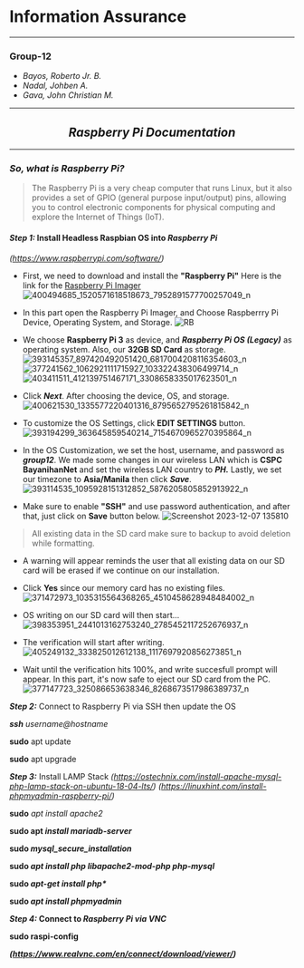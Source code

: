 # **Information Assurance**
---
### Group-12
- _Bayos, Roberto Jr. B._
- _Nadal, Johben A._
- _Gava, John Christian M._

---

## **_<center>Raspberry Pi Documentation</center>_**

---

### **_So, what is Raspberry Pi?_**

>The Raspberry Pi is a very cheap computer that runs Linux, but it also provides a set
of GPIO (general purpose input/output) pins,
allowing you to control electronic components for
physical computing and explore the Internet of Things (IoT).

#### _**Step 1:**_ Install Headless **Raspbian OS** into _Raspberry Pi_
 _(https://www.raspberrypi.com/software/)_

 - First, we need to download and install the **"Raspberry Pi"**
 Here is the link for the [Raspberry Pi Imager](https://www.raspberrypi.com/software/)
 ![400494685_1520571618518673_7952891577700257049_n](https://github.com/CaseinBrt/Documentation/assets/145450481/fb4c181b-9ec7-4383-b793-530b62c4e77c)

 - In this part open the Raspberry Pi Imager, and Choose Raspberrry Pi Device, Operating System, and Storage.
 ![RB](https://github.com/CaseinBrt/Documentation/assets/145450481/96838abe-5998-42f0-b63c-5e96b749a3d3)


 - We choose **Raspberry Pi 3** as device, and **_Raspberry Pi OS (Legacy)_** as operating system. Also, our **32GB SD Card** as storage.
 ![393145357_897420492051420_6817004208116354603_n](https://github.com/CaseinBrt/Documentation/assets/145450481/eea45364-cd29-4005-a12e-86c75f623272)
 ![377241562_1062921111715927_103322438306499714_n](https://github.com/CaseinBrt/Documentation/assets/145450481/c21bc8f7-29f1-41ec-bf69-d7a13772c793)
 ![403411511_412139751467171_3308658335017623501_n](https://github.com/CaseinBrt/Documentation/assets/145450481/90fbd844-8563-4e53-93f3-bf436f8d3e4b)

 - Click **_Next_**. After choosing the device, OS, and storage.
 ![400621530_1335577220401316_8795652795261815842_n](https://github.com/CaseinBrt/Documentation/assets/145450481/ba700896-a09e-4e6f-a8f8-d2334c6362de)


 - To customize the OS Settings, click **EDIT SETTINGS** button.
 ![393194299_363645859540214_7154670965270395864_n](https://github.com/CaseinBrt/Documentation/assets/145450481/f3fa41fd-20a0-4cb9-91d3-0208f6fcb750)

 - In the OS Customization, we set the host, username, and password as **_group12_**. We made some changes in our wireless LAN which is **CSPC BayanihanNet** and set the wireless LAN country to **_PH._** Lastly, we set our timezone to **Asia/Manila** then click **_Save_**.
 ![393114535_1095928151312852_5876205805852913922_n](https://github.com/CaseinBrt/Documentation/assets/145450481/817653fe-8266-4dd7-a384-bb3c67dca0fd)

 - Make sure to enable **"SSH"** and use password authentication, and after that, just click on **Save** button below.
 ![Screenshot 2023-12-07 135810](https://github.com/kentzyyo/INFO-ASSURANCE/assets/61936205/8f8dd69e-c5e5-44f0-a515-b23864ae8db8)

 > All existing data in the SD card make sure to backup to avoid deletion while formatting.
 - A warning will appear reminds the user that all existing data on our SD card will be erased if we continue on our installation.
 - Click **Yes** since our memory card has no existing files.
  ![371472973_1035315564368265_4510458628948484002_n](https://github.com/CaseinBrt/Documentation/assets/145450481/6e7c7ab2-a9b9-4ab0-aa99-83bd6591c74e)

 - OS writing on our SD card will then start...
  ![398353951_2441013162753240_2785452117252676937_n](https://github.com/CaseinBrt/Documentation/assets/145450481/906a36d5-f26e-4f31-9552-1b3e2ae0fd34)

 - The verification will start after writing.
  ![405249132_333825012612138_1117697920856273851_n](https://github.com/CaseinBrt/Documentation/assets/145450481/929d2a27-ddfa-4bdd-8900-2c7c62f66509)

 - Wait until the verification hits 100%, and write succesfull prompt will appear. In this part, it's now safe to eject our SD card from the PC.
 ![377147723_325086653638346_8268673517986389737_n](https://github.com/CaseinBrt/Documentation/assets/145450481/109268e6-f898-43c4-969b-05a48cd369d1)


 _**Step 2:**_ Connect to Raspberry Pi via SSH then update the OS
 
**_ssh_** _username@hostname_

**sudo** apt update

**sudo** apt upgrade

 _**Step 3:**_ Install LAMP Stack
 _(https://ostechnix.com/install-apache-mysql-php-lamp-stack-on-ubuntu-18-04-lts/)_
 _(https://linuxhint.com/install-phpmyadmin-raspberry-pi/)_
 
**sudo** _apt install apache2<b>_

**sudo** apt _install mariadb-server_

**sudo** _mysql_secure_installation_

**sudo** _apt install php libapache2-mod-php php-mysql_

**sudo** _apt-get install php*_

**sudo** _apt install phpmyadmin_

 _**Step 4:**_ Connect to _Raspberry Pi via VNC_

**sudo** raspi-config

 _(https://www.realvnc.com/en/connect/download/viewer/)_





